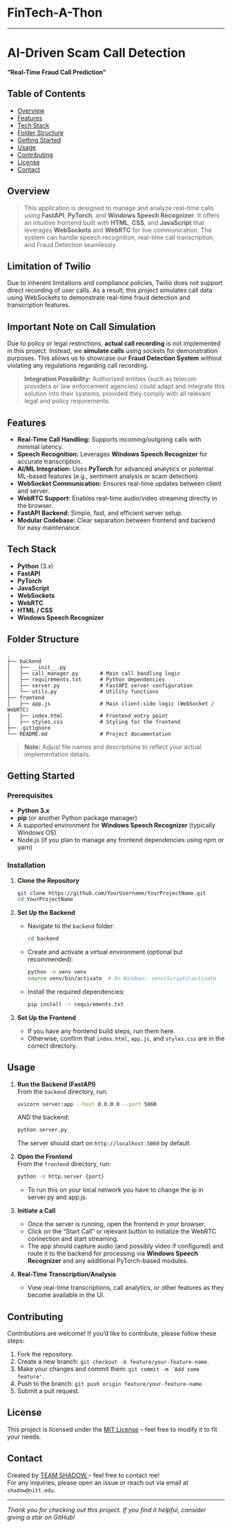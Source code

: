 # FinTech-A-Thon
---

# AI-Driven Scam Call Detection 
**“Real-Time Fraud Call Prediction”**

## Table of Contents
- [Overview](#overview)  
- [Features](#features)  
- [Tech Stack](#tech-stack)  
- [Folder Structure](#folder-structure)  
- [Getting Started](#getting-started)  
- [Usage](#usage)  
- [Contributing](#contributing)  
- [License](#license)  
- [Contact](#contact)

## Overview

> This application is designed to manage and analyze real-time calls using **FastAPI**, **PyTorch**, and **Windows Speech Recognizer**. It offers an intuitive frontend built with **HTML**, **CSS**, and **JavaScript** that leverages **WebSockets** and **WebRTC** for live communication. The system can handle speech recognition, real-time call transcription, and Fraud Detection seamlessly.

## Limitation of Twilio

Due to inherent limitations and compliance policies, Twilio does not support direct recording of user calls. As a result, this project simulates call data using WebSockets to demonstrate real-time fraud detection and transcription features.

## Important Note on Call Simulation

Due to policy or legal restrictions, **actual call recording** is not implemented in this project. Instead, we **simulate calls** using sockets for demonstration purposes. This allows us to showcase our **Fraud Detection System** without violating any regulations regarding call recording.

> **Integration Possibility:** Authorized entities (such as telecom providers or law enforcement agencies) could adapt and integrate this solution into their systems, provided they comply with all relevant legal and policy requirements.

## Features
- **Real-Time Call Handling:** Supports incoming/outgoing calls with minimal latency.  
- **Speech Recognition:** Leverages **Windows Speech Recognizer** for accurate transcription.  
- **AI/ML Integration:** Uses **PyTorch** for advanced analytics or potential ML-based features (e.g., sentiment analysis or scam detection).  
- **WebSocket Communication:** Ensures real-time updates between client and server.  
- **WebRTC Support:** Enables real-time audio/video streaming directly in the browser.  
- **FastAPI Backend:** Simple, fast, and efficient server setup.  
- **Modular Codebase:** Clear separation between frontend and backend for easy maintenance.

## Tech Stack
- **Python** (3.x)  
- **FastAPI**  
- **PyTorch**  
- **JavaScript**  
- **WebSockets**  
- **WebRTC**  
- **HTML / CSS**  
- **Windows Speech Recognizer**  

## Folder Structure

```
.
├── backend
│   ├── __init__.py
│   ├── call_manager.py       # Main call handling logic
│   ├── requirements.txt      # Python dependencies
│   ├── server.py             # FastAPI server configuration
│   └── utils.py              # Utility functions
├── frontend
│   ├── app.js                # Main client-side logic (WebSocket / WebRTC)
│   ├── index.html            # Frontend entry point
│   ├── styles.css            # Styling for the frontend
├── .gitignore
└── README.md                 # Project documentation
```

> **Note:** Adjust file names and descriptions to reflect your actual implementation details.

## Getting Started

### Prerequisites
- **Python 3.x**  
- **pip** (or another Python package manager)  
- A supported environment for **Windows Speech Recognizer** (typically Windows OS)  
- Node.js (if you plan to manage any frontend dependencies using npm or yarn)

### Installation

1. **Clone the Repository**  
   ```bash
   git clone https://github.com/YourUsername/YourProjectName.git
   cd YourProjectName
   ```

2. **Set Up the Backend**  
   - Navigate to the `backend` folder:  
     ```bash
     cd backend
     ```
   - Create and activate a virtual environment (optional but recommended):  
     ```bash
     python -m venv venv
     source venv/bin/activate  # On Windows: venv\Scripts\activate
     ```
   - Install the required dependencies:  
     ```bash
     pip install -r requirements.txt
     ```

3. **Set Up the Frontend**  
   - If you have any frontend build steps, run them here.  
   - Otherwise, confirm that `index.html`, `app.js`, and `styles.css` are in the correct directory.

## Usage

1. **Run the Backend (FastAPI)**  
   From the `backend` directory, run:
   ```bash
   uvicorn server:app --host 0.0.0.0 --port 5060
   ```
   AND the backend:
   ```bash
   python server.py
   ```
   The server should start on `http://localhost:5060` by default.

2. **Open the Frontend**  
     From the `frontend` directory, run:
      ```bash
      python -m http.server {port}
      ```
      - To run this on your local network you have to change the ip in server.py and app.js.


3. **Initiate a Call**  
   - Once the server is running, open the frontend in your browser.  
   - Click on the “Start Call” or relevant button to initialize the WebRTC connection and start streaming.  
   - The app should capture audio (and possibly video if configured) and route it to the backend for processing via **Windows Speech Recognizer** and any additional PyTorch-based modules.

4. **Real-Time Transcription/Analysis**  
   - View real-time transcriptions, call analytics, or other features as they become available in the UI.

## Contributing
Contributions are welcome! If you’d like to contribute, please follow these steps:
1. Fork the repository.  
2. Create a new branch: `git checkout -b feature/your-feature-name`.  
3. Make your changes and commit them: `git commit -m 'Add some feature'`.  
4. Push to the branch: `git push origin feature/your-feature-name`.  
5. Submit a pull request.

## License
This project is licensed under the [MIT License](LICENSE) – feel free to modify it to fit your needs.

## Contact
Created by [ TEAM SHADOW ](https://github.com/SuryaSekharSingh) – feel free to contact me!  
For any inquiries, please open an issue or reach out via email at `shadow@nitt.edu`.

---

*Thank you for checking out this project. If you find it helpful, consider giving a star on GitHub!*
